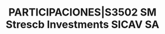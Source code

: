 ---
layout: asset
title: PARTICIPACIONES|S3502 SM Strescb Investments SICAV SA
isin: ES0176388033
---